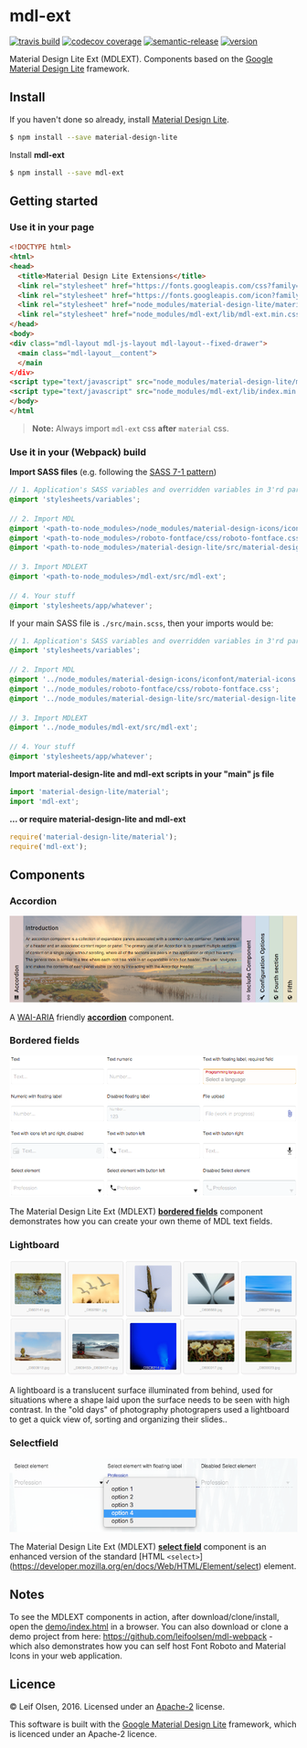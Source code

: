 # mdl-ext

[![travis build](https://img.shields.io/travis/leifoolsen/mdl-ext.svg?style=flat-square)](https://travis-ci.org/leifoolsen/mdl-ext)
[![codecov coverage](https://img.shields.io/codecov/c/github/leifoolsen/mdl-ext.svg?style=flat-square)](https://codecov.io/github/leifoolsen/mdl-ext)
[![semantic-release](https://img.shields.io/badge/%20%20%F0%9F%93%A6%F0%9F%9A%80-semantic--release-e10079.svg?style=flat-square)](https://github.com/semantic-release/semantic-release)
[![version](https://img.shields.io/npm/v/mdl-ext.svg?style=flat-square)](http://npm.im/mdl-ext)

Material Design Lite Ext (MDLEXT).
Components based on the [Google Material Design Lite](https://github.com/google/material-design-lite) framework.

## Install
If you haven't done so already, install [Material Design Lite](https://github.com/google/material-design-lite).

```sh
$ npm install --save material-design-lite
```

Install **mdl-ext**
```sh
$ npm install --save mdl-ext
```

## Getting started

### Use it in your page
```html
<!DOCTYPE html>
<html>
<head>
  <title>Material Design Lite Extensions</title>
  <link rel="stylesheet" href="https://fonts.googleapis.com/css?family=Roboto:regular,bold,italic,thin,light,bolditalic,black,medium&amp;lang=en">
  <link rel="stylesheet" href="https://fonts.googleapis.com/icon?family=Material+Icons">
  <link rel="stylesheet" href="node_modules/material-design-lite/material.css" />
  <link rel="stylesheet" href="node_modules/mdl-ext/lib/mdl-ext.min.css" />
</head>
<body>
<div class="mdl-layout mdl-js-layout mdl-layout--fixed-drawer">
  <main class="mdl-layout__content">
  </main
</div>
<script type="text/javascript" src="node_modules/material-design-lite/material.min.js" charset="utf-8"></script>
<script type="text/javascript" src="node_modules/mdl-ext/lib/index.min.js" charset="utf-8"></script>
</body>
</html
```
>**Note:** Always import `mdl-ext` css **after** `material` css.

### Use it in your (Webpack) build

**Import SASS files** (e.g. following the [SASS 7-1 pattern](http://sass-guidelin.es/#the-7-1-pattern)) 
```scss
// 1. Application's SASS variables and overridden variables in 3'rd party SASS modules
@import 'stylesheets/variables';

// 2. Import MDL
@import '<path-to-node_modules>/node_modules/material-design-icons/iconfont/material-icons.css';
@import '<path-to-node_modules>/roboto-fontface/css/roboto-fontface.css';
@import '<path-to-node_modules>/material-design-lite/src/material-design-lite';

// 3. Import MDLEXT
@import '<path-to-node_modules>/mdl-ext/src/mdl-ext';

// 4. Your stuff
@import 'stylesheets/app/whatever';
```

If your main SASS file is `./src/main.scss`, then your imports would be: 
```scss
// 1. Application's SASS variables and overridden variables in 3'rd party sass modules
@import 'stylesheets/variables';

// 2. Import MDL
@import '../node_modules/material-design-icons/iconfont/material-icons.css';
@import '../node_modules/roboto-fontface/css/roboto-fontface.css';
@import '../node_modules/material-design-lite/src/material-design-lite';

// 3. Import MDLEXT
@import '../node_modules/mdl-ext/src/mdl-ext';

// 4. Your stuff
@import 'stylesheets/app/whatever';
```

**Import material-design-lite and mdl-ext scripts in your "main" js file**
```javascript
import 'material-design-lite/material';
import 'mdl-ext';
```

**... or require material-design-lite and mdl-ext**
```javascript
require('material-design-lite/material');
require('mdl-ext');
```
 
## Components

### Accordion
![Accordion](./etc/flexbox-accordion.png)

A [WAI-ARIA](https://www.w3.org/TR/wai-aria-practices-1.1/#accordion) friendly [**accordion**](./src/accordion/) component.

### Bordered fields
![Bordered fields](./etc/bordered-fields-theme.png)

The Material Design Lite Ext (MDLEXT) [**bordered fields**](./src/bordered-fields/) component demonstrates how you can create your own theme of MDL text fields.

### Lightboard
![Lightboard](./etc/lightboard.png)

A lightboard is a translucent surface illuminated from behind, used for 
situations where a shape laid upon the surface needs to be seen with high contrast. In the "old days" 
of photography photograpers used a lightboard to get a quick view of, sorting and organizing their slides.. 


### Selectfield
![Selectfield](./etc/select-element.png)

The Material Design Lite Ext (MDLEXT) [**select field**](./src/selectfield/) component is an enhanced version 
of the standard [HTML `<select>`] (https://developer.mozilla.org/en/docs/Web/HTML/Element/select) element.

## Notes
To see the MDLEXT components in action, after download/clone/install, open the [demo/index.html](./demo/index.html) in a browser.
You can also download or clone a demo project from here: https://github.com/leifoolsen/mdl-webpack - 
which also demonstrates how you can self host Font Roboto and Material Icons in your web application.

## Licence
© Leif Olsen, 2016. Licensed under an [Apache-2](https://github.com/leifoolsen/mdl-ext/blob/master/LICENSE) license.

This software is built with the [Google Material Design Lite](https://github.com/google/material-design-lite) framework, 
which is licenced under an Apache-2 licence.
